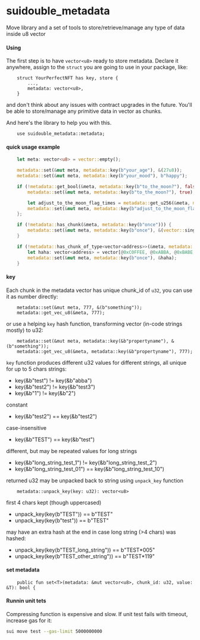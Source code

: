 # suidouble_metadata
Move library and a set of tools to store/retrieve/manage any type of data inside u8 vector

#### Using

The first step is to have `vector<u8>` ready to store metadata. 
Declare it anywhere, assign to the `struct` you are going to use in your package, like:

```move
    struct YourPerfectNFT has key, store {
        ...,
        metadata: vector<u8>,
    }
```

and don't think about any issues with contract upgrades in the future. 
You'll be able to store/manage any primitive data in vector as chunks. 

And here's the library to help you with this.

```move
    use suidouble_metadata::metadata;
```

#### quick usage example

```rust
    let meta: vector<u8> = vector::empty();

    metadata::set(&mut meta, metadata::key(b"your_age"), &(27u8));
    metadata::set(&mut meta, metadata::key(b"your_mood"), b"happy");

    if (!metadata::get_bool(&meta, metadata::key(b"to_the_moon?"), false)) {
        metadata::set(&mut meta, metadata::key(b"to_the_moon?"), true);

        let adjust_to_the_moon_flag_times = metadata::get_u256(&meta, metadata::key(b"adjust_to_the_moon_flag_times?"), 0);
        metadata::set(&mut meta, metadata::key(b"adjust_to_the_moon_flag_times?"), &(adjust_to_the_moon_flag_times + 1));
    };

    if (!metadata::has_chunk(&meta, metadata::key(b"once"))) {
        metadata::set(&mut meta, metadata::key(b"once"), &(vector::singleton<u256>(4234234)));
    }

    if (!metadata::has_chunk_of_type<vector<address>>(&meta, metadata::key(b"once"))) {
        let haha: vector<address> = vector[@0xC0FFEE, @0xABBA, @0xBABE, @0xC0DE1, @0xBEEF];
        metadata::set(&mut meta, metadata::key(b"once"), &haha);
    }
```

#### key

Each chunk in the metadata vector has unique chunk_id of `u32`, you can use it as number directly:

```move
    metadata::set(&mut meta, 777, &(b"something"));
    metadata::get_vec_u8(&meta, 777);
```

or use a helping `key` hash function, transforming vector<u8> (in-code strings mostly) to u32:

```move
    metadata::set(&mut meta, metadata::key(&b"propertyname"), &(b"something"));
    metadata::get_vec_u8(&meta, metadata::key(&b"propertyname"), 777);
```

`key` function produces different u32 values for different strings, 
all unique for up to 5 chars strings:
 - key(&b"test")  != key(&b"abba")
 - key(&b"test2") != key(&b"test3")
 - key(&b"1")     != key(&b"2")

constant
 - key(&b"test2") == key(&b"test2")

case-insensitive
 - key(&b"TEST") == key(&b"test")

different, but may be repeated values for long strings
 - key(&b"long_string_test_1") != key(&b"long_string_test_2")
 - key(&b"long_string_test_01") == key(&b"long_string_test_10")

returned u32 may be unpacked back to string using `unpack_key` function   

```move
    metadata::unpack_key(key: u32): vector<u8>
```

first 4 chars kept (though uppercased)
 - unpack_key(key(b"TEST")) == b"TEST"
 - unpack_key(key(b"test")) == b"TEST"

may have an extra hash at the end in case long string (>4 chars) was hashed:
 - unpack_key(key(b"TEST_long_string")) == b"TEST*005"
 - unpack_key(key(b"TEST_other_string")) == b"TEST*119"

#### set metadata

```move
    public fun set<T>(metadata: &mut vector<u8>, chunk_id: u32, value: &T): bool {
```


#### Runnin unit tets

Compressing function is expensive and slow. If unit test fails with timeout, increase gas for it:

```bash
sui move test --gas-limit 5000000000
```